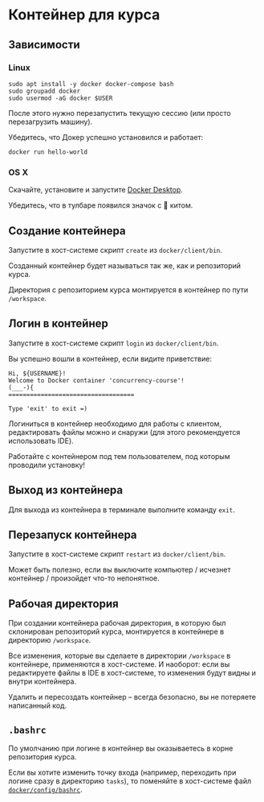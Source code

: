 # Контейнер для курса

## Зависимости

### Linux

```shell
sudo apt install -y docker docker-compose bash
sudo groupadd docker
sudo usermod -aG docker $USER
```

После этого нужно перезапустить текущую сессию (или просто перезагрузить машину).

Убедитесь, что Докер успешно установился и работает:
```shell
docker run hello-world
```

### OS X

Скачайте, установите и запустите [Docker Desktop](https://docs.docker.com/desktop/install/mac-install/).

Убедитесь, что в тулбаре появился значок с 🐳 китом.

## Создание контейнера

Запустите в хост-системе скрипт `create` из `docker/client/bin`.

Созданный контейнер будет называться так же, как и репозиторий курса.

Директория с репозиторием курса монтируется в контейнер по пути `/workspace`.

## Логин в контейнер

Запустите в хост-системе скрипт `login` из `docker/client/bin`.

Вы успешно вошли в контейнер, если видите приветствие:
```
Hi, ${USERNAME}!
Welcome to Docker container 'concurrency-course'!
(___-){
===================================

Type 'exit' to exit =)
```

Логиниться в контейнер необходимо для работы с клиентом,
редактировать файлы можно и снаружи (для этого рекомендуется использовать IDE).

Работайте с контейнером под тем пользователем, под которым проводили установку!


## Выход из контейнера

Для выхода из контейнера в терминале выполните команду `exit`.

## Перезапуск контейнера

Запустите в хост-системе скрипт `restart` из `docker/client/bin`.

Может быть полезно, если вы выключите компьютер / исчезнет контейнер / произойдет что-то непонятное.

## Рабочая директория

При создании контейнера рабочая директория, в которую был склонирован репозиторий курса, монтируется в контейнере в директорию `/workspace`.

Все изменения, которые вы сделаете в директории `/workspace` в контейнере, применяются в хост-системе. И наоборот: если вы редактируете файлы в IDE в хост-системе, то изменения будут видны и внутри контейнера.

Удалить и пересоздать контейнер – всегда безопасно, вы не потеряете написанный код.

## `.bashrc`

По умолчанию при логине в контейнер вы оказываетесь в корне репозитория курса.

Если вы хотите изменить точку входа (например, переходить при логине сразу в директорию `tasks`), то поменяйте в хост-системе файл [`docker/config/bashrc`](/docker/config/bashrc).
